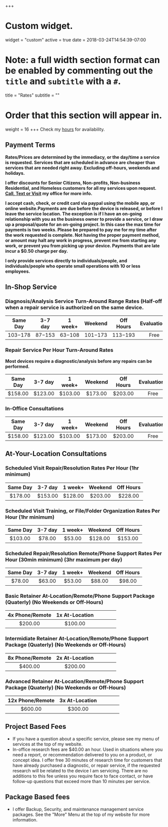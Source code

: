+++
# Custom widget.
widget = "custom"
active = true
date = 2018-03-24T14:54:39-07:00

# Note: a full width section format can be enabled by commenting out the `title` and `subtitle` with a `#`.
title = "Rates"
subtitle = ""

# Order that this section will appear in.
weight = 16
+++
Check my [hours](#contact) for availability.

## Payment Terms

**Rates/Prices are determined by the immediacy, or the day/time a service is requested. Services that are scheduled in advance are cheaper than services that are needed right away. Excluding off-hours, weekends and holidays.**

**I offer discounts for Senior Citizens, Non-profits, Non-business Residential, and Homeless customers for all my services upon request. [Call, Text or Visit](#contact) my office for more info.**

**I accept cash, check, or credit card via paypal using the mobile app, or online website.Payments are due before the device is released, or before I leave the service location. The exception is if I have an on-going relationship with you as the business owner to provide a service, or I draw up a proposal/quote for an on-going project. In this case the max time for payments is two weeks. Please be prepared to pay me for my time after the work requested is complete. Not having the proper payment method, or amount may halt any work in progress, prevent me from starting any work, or prevent you from picking up your device. Payments that are late incur a $0.50 charge per day.**



**I only provide services directly to individuals/people, and individuals/people who operate small operations with 10 or less employees.**

## In-Shop Service

### Diagnosis/Analysis Service Turn-Around Range Rates (Half-off when a repair service is authorized on the same device.

| Same Day  | 3-7 day   | 1 week+   | Weekend     | Off Hours   | Evaluations |
| :-------: | :-------: | :-------: | :---------: | :---------: | :---------: |
| $103-$178   | $87-$153   | $63-$108   | $101-$173     | $113-$193     | Free   |

### Repair Service Per Hour Turn-Around Rates

**Most devices require a diagnostic/analysis before any repairs can be performed.**

| Same Day  | 3-7 day   | 1 week+   | Weekend     | Off Hours   | Evaluations |
| :-------: | :-------: | :-------: | :---------: | :---------: | :---------: |
| $158.00   | $123.00   | $103.00   | $173.00     | $203.00     | Free   |

### In-Office Consultations

| Same Day  | 3-7 day   | 1 week+   | Weekend     | Off Hours   | Evaluations |
| :-------: | :-------: | :-------: | :---------: | :---------: | :---------: |
| $158.00   | $123.00   | $103.00   | $173.00     | $203.00     | Free   |


## At-Your-Location Consultations

### Scheduled Visit Repair/Resolution Rates Per Hour (1hr minimum)

| Same Day  | 3-7 day   | 1 week+   | Weekend     | Off Hours   |
| :-------: | :-------: | :-------: | :---------: | :---------: |
| $178.00   | $153.00   | $128.00   | $203.00     | $228.00     |

### Scheduled Visit Training, or File/Folder Organization Rates Per Hour (1hr minimum)

| Same Day  | 3-7 day   | 1 week+   | Weekend     | Off Hours   |
| :-------: | :-------: | :-------: | :---------: | :---------: |
| $103.00   | $78.00   | $53.00   | $128.00     | $153.00     |

### Scheduled Repair/Resolution Remote/Phone Support Rates Per Hour (30min minimum) (3hr maximum per day)

| Same Day  | 3-7 day   | 1 week+   | Weekend     | Off Hours   |
| :-------: | :-------: | :-------: | :---------: | :---------: |
| $78.00    | $63.00    | $53.00    | $88.00      | $98.00      |

### Basic Retainer At-Location/Remote/Phone Support Package (Quaterly) (No Weekends or Off-Hours)

| 4x Phone/Remote  | 1x At-Location   |  |  |  |  |
| :-------: | :-------: | --- | --- | --- | --- |
| $200.00    | $100.00    |  |  |  |  |

### Intermidiate Retainer At-Location/Remote/Phone Support Package (Quaterly) (No Weekends or Off-Hours)

| 8x Phone/Remote  | 2x At-Location   |  |  |  |  |
| :-------: | :-------: | --- | --- | --- | --- |
| $400.00    | $200.00    |  |  |  |  |

### Advanced Retainer At-Location/Remote/Phone Support Package (Quaterly) (No Weekends or Off-Hours)

| 12x Phone/Remote  | 3x At-Location   |  |  |  |  |
| :-------: | :-------: | --- | --- | --- | --- |
| $600.00    | $300.00    |  |  |  |  |

## Project Based Fees

- If you have a question about a specific service, please see my menu of services at the top of my website.
- In-office research fees are $40.00 an hour. Used in situations where you need a report, or recommendation delivered to you on a product, or concept idea. I offer free 30 minutes of research time for customers that have already purchased a diagnostic, or repair service, if the requested research will be related to the device I am servicing. There are no additions to this fee unless you require face to face contact, or have follow-up questions that exceed more than 10 minutes per service.


## Package Based fees

- I offer Backup, Security, and maintenance management service packages. See the "More" Menu at the top of my website for more information. 
